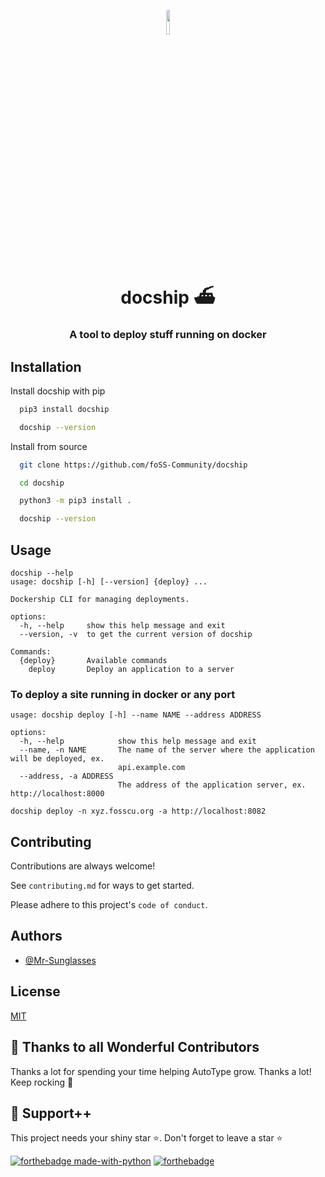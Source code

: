 <p align="center">
    <img src="./artwork/dockership-logo.png" width="10%" />
    <h1 align="center">docship ⛴️</h1>
    <h3 align="center">A tool to deploy stuff running on docker</h3>
</p>

## Installation

Install docship with pip

```bash
  pip3 install docship

  docship --version
```

Install from source

```bash
  git clone https://github.com/foSS-Community/docship

  cd docship

  python3 -m pip3 install .

  docship --version
```

## Usage

```
docship --help
usage: docship [-h] [--version] {deploy} ...

Dockership CLI for managing deployments.

options:
  -h, --help     show this help message and exit
  --version, -v  to get the current version of docship

Commands:
  {deploy}       Available commands
    deploy       Deploy an application to a server
```

### To deploy a site running in docker or any port
```
usage: docship deploy [-h] --name NAME --address ADDRESS

options:
  -h, --help            show this help message and exit
  --name, -n NAME       The name of the server where the application will be deployed, ex.
                        api.example.com
  --address, -a ADDRESS
                        The address of the application server, ex. http://localhost:8000
```

```
docship deploy -n xyz.fosscu.org -a http://localhost:8082
```

## Contributing

Contributions are always welcome!

See `contributing.md` for ways to get started.

Please adhere to this project's `code of conduct`.

## Authors

- [@Mr-Sunglasses](https://www.github.com/Mr-Sunglasses)

## License

[MIT](https://choosealicense.com/licenses/mit/)

## 💪 Thanks to all Wonderful Contributors

Thanks a lot for spending your time helping AutoType grow.
Thanks a lot! Keep rocking 🍻

## 🙏 Support++

This project needs your shiny star ⭐.
Don't forget to leave a star ⭐️

[![forthebadge made-with-python](http://ForTheBadge.com/images/badges/made-with-python.svg)](https://www.python.org/) [![forthebadge](https://forthebadge.com/images/badges/built-with-love.svg)](https://forthebadge.com)
